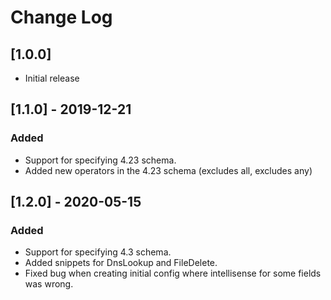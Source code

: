 # Change Log

## [1.0.0]

- Initial release

## [1.1.0] - 2019-12-21

### Added

- Support for specifying 4.23 schema.
- Added new operators in the 4.23 schema (excludes all, excludes any)

## [1.2.0] - 2020-05-15

### Added

- Support for specifying 4.3 schema.
- Added snippets for DnsLookup and FileDelete.
- Fixed bug when creating initial config where intellisense for some fields was wrong.